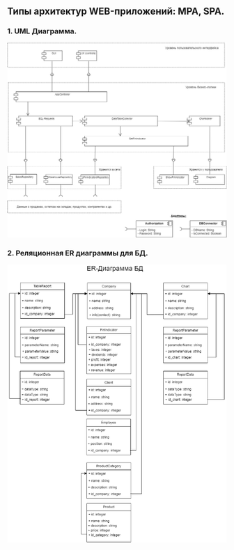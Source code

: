 ## Типы архитектур WEB-приложений: MPA, SPA.
### 1. UML Диаграмма.
![](UML_diagram.jpg)
### 2. Реляционная ER диаграммы для БД.
![](ER_Diagramma.png)